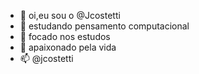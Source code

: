 - 👋 oi,eu sou o @Jcostetti
- 👀 estudando pensamento computacional 
- 🌱 focado nos estudos 
- 💞️ apaixonado pela vida
- 📫 @jcostetti

<!---
Jcostetti/Jcostetti is a ✨ special ✨ repository because its `README.md` (this file) appears on your GitHub profile.
You can click the Preview link to take a look at your changes.
--->
